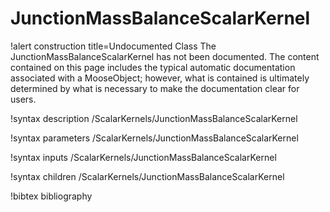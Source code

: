 <!-- MOOSE Documentation Stub: Remove this when content is added. -->

# JunctionMassBalanceScalarKernel

!alert construction title=Undocumented Class
The JunctionMassBalanceScalarKernel has not been documented. The content contained on this page includes the
typical automatic documentation associated with a MooseObject; however, what is contained is
ultimately determined by what is necessary to make the documentation clear for users.

!syntax description /ScalarKernels/JunctionMassBalanceScalarKernel

!syntax parameters /ScalarKernels/JunctionMassBalanceScalarKernel

!syntax inputs /ScalarKernels/JunctionMassBalanceScalarKernel

!syntax children /ScalarKernels/JunctionMassBalanceScalarKernel

!bibtex bibliography
